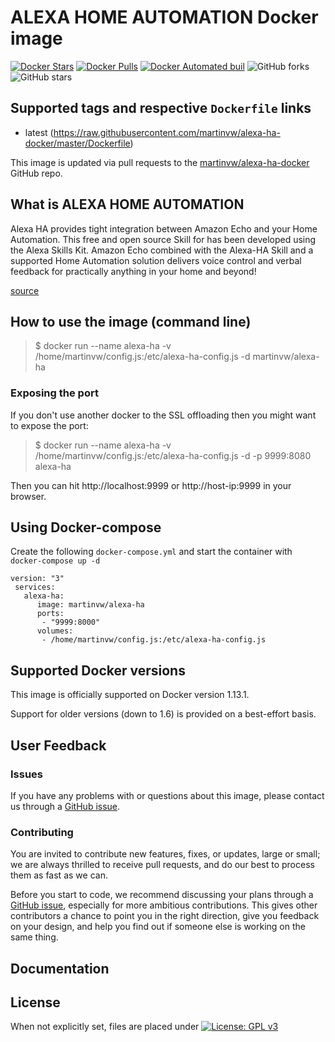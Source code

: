 # ALEXA HOME AUTOMATION Docker image

[![Docker Stars](https://img.shields.io/docker/stars/martinvw/alexa-ha.svg)](https://hub.docker.com/r/martinvw/alexa-ha/)  [![Docker Pulls](https://img.shields.io/docker/pulls/martinvw/alexa-ha.svg)](https://hub.docker.com/r/martinvw/alexa-ha/)  [![Docker Automated buil](https://img.shields.io/docker/automated/martinvw/alexa-ha.svg)](https://hub.docker.com/r/martinvw/alexa-ha/)  ![GitHub forks](https://img.shields.io/github/forks/martinvw/alexa-ha-docker.svg?style=social&label=Fork) ![GitHub stars](https://img.shields.io/github/stars/martinvw/alexa-ha-docker.svg?style=social&label=Star)

## Supported tags and respective ```Dockerfile``` links

* latest (https://raw.githubusercontent.com/martinvw/alexa-ha-docker/master/Dockerfile)

This image is updated via pull requests to the [martinvw/alexa-ha-docker](https://github.com/martinvw/alexa-ha-docker) GitHub repo.

## What is ALEXA HOME AUTOMATION

Alexa HA provides tight integration between Amazon Echo and your Home Automation. This free and open source Skill for has been developed using the Alexa Skills Kit. Amazon Echo combined with the Alexa-HA Skill and a supported Home Automation solution delivers voice control and verbal feedback for practically anything in your home and beyond!

[source](https://github.com/unityfire/alexa-ha)

## How to use the image (command line)

> $ docker run --name alexa-ha -v /home/martinvw/config.js:/etc/alexa-ha-config.js -d martinvw/alexa-ha

### Exposing the port

If you don't use another docker to the SSL offloading then you might want to expose the port:

> $ docker run --name alexa-ha -v /home/martinvw/config.js:/etc/alexa-ha-config.js -d -p 9999:8080 alexa-ha

Then you can hit http://localhost:9999 or http://host-ip:9999 in your browser.

## Using Docker-compose

Create the following ```docker-compose.yml``` and start the container with ```docker-compose up -d```

```
version: "3"
 services:
   alexa-ha:
      image: martinvw/alexa-ha
      ports:
       - "9999:8000"
      volumes:
       - /home/martinvw/config.js:/etc/alexa-ha-config.js
```

## Supported Docker versions

This image is officially supported on Docker version 1.13.1.

Support for older versions (down to 1.6) is provided on a best-effort basis.

## User Feedback

### Issues

If you have any problems with or questions about this image, please contact us through a [GitHub issue](https://github.com/martinvw/alexa-ha-docker/issues).

### Contributing

You are invited to contribute new features, fixes, or updates, large or small; we are always thrilled to receive pull requests, and do our best to process them as fast as we can.

Before you start to code, we recommend discussing your plans through a [GitHub issue](https://github.com/martinvw/alexa-ha-docker/issues), especially for more ambitious contributions. This gives other contributors a chance to point you in the right direction, give you feedback on your design, and help you find out if someone else is working on the same thing.

## Documentation

## License

When not explicitly set, files are placed under [![License: GPL v3](https://img.shields.io/badge/License-GPL%20v3-blue.svg)](http://www.gnu.org/licenses/gpl-3.0)
